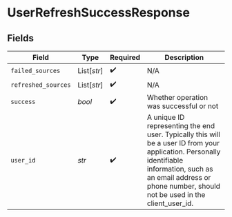 # UserRefreshSuccessResponse


## Fields

| Field                                                                                                                                                                                                                   | Type                                                                                                                                                                                                                    | Required                                                                                                                                                                                                                | Description                                                                                                                                                                                                             |
| ----------------------------------------------------------------------------------------------------------------------------------------------------------------------------------------------------------------------- | ----------------------------------------------------------------------------------------------------------------------------------------------------------------------------------------------------------------------- | ----------------------------------------------------------------------------------------------------------------------------------------------------------------------------------------------------------------------- | ----------------------------------------------------------------------------------------------------------------------------------------------------------------------------------------------------------------------- |
| `failed_sources`                                                                                                                                                                                                        | List[*str*]                                                                                                                                                                                                             | :heavy_check_mark:                                                                                                                                                                                                      | N/A                                                                                                                                                                                                                     |
| `refreshed_sources`                                                                                                                                                                                                     | List[*str*]                                                                                                                                                                                                             | :heavy_check_mark:                                                                                                                                                                                                      | N/A                                                                                                                                                                                                                     |
| `success`                                                                                                                                                                                                               | *bool*                                                                                                                                                                                                                  | :heavy_check_mark:                                                                                                                                                                                                      | Whether operation was successful or not                                                                                                                                                                                 |
| `user_id`                                                                                                                                                                                                               | *str*                                                                                                                                                                                                                   | :heavy_check_mark:                                                                                                                                                                                                      | A unique ID representing the end user. Typically this will be a user ID from your application. Personally identifiable information, such as an email address or phone number, should not be used in the client_user_id. |